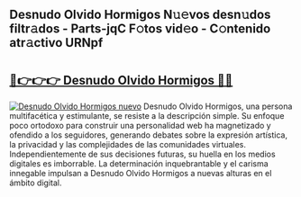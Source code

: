 ## Desnudo Olvido Hormigos N𝚞𝚎vos desn𝚞dos filtr𝚊dos - Parts-jqC F𝚘tos vid𝚎o - C𝚘ntenido atr𝚊ctivo URNpf

# <h2><a href="http://mb1s4n.tromn.icu/?c=Desnudo+Olvido+Hormigos">🔗👉👉👉 Desnudo Olvido Hormigos 🔗🔗</a></h2>

[![Desnudo Olvido Hormigos nuevo](https://i.imgur.com/pEAQMta.gif)](http://mb1s4n.tromn.icu/?c=Desnudo+Olvido+Hormigos)
Desnudo Olvido Hormigos, una persona multifacética y estimulante, se resiste a la descripción simple. Su enfoque poco ortodoxo para construir una personalidad web ha magnetizado y ofendido a los seguidores, generando debates sobre la expresión artística, la privacidad y las complejidades de las comunidades virtuales. Independientemente de sus decisiones futuras, su huella en los medios digitales es imborrable. La determinación inquebrantable y el carisma innegable impulsan a Desnudo Olvido Hormigos a nuevas alturas en el ámbito digital.
